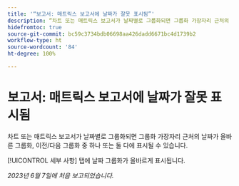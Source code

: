 ```yaml
---
title: '“보고서: 매트릭스 보고서에 날짜가 잘못 표시됨”'
description: “차트 또는 매트릭스 보고서가 날짜별로 그룹화되면 그룹화 가장자리 근처의 날짜가 올바른 그룹화, 이전/다음 그룹화 중 하나 또는 둘 다에 표시될 수 있습니다.”
hidefromtoc: true
source-git-commit: bc59c3734bdb06698aa426dadd6671bc4d1739b2
workflow-type: ht
source-wordcount: '84'
ht-degree: 100%

---
```



# 보고서: 매트릭스 보고서에 날짜가 잘못 표시됨

차트 또는 매트릭스 보고서가 날짜별로 그룹화되면 그룹화 가장자리 근처의 날짜가 올바른 그룹화, 이전/다음 그룹화 중 하나 또는 둘 다에 표시될 수 있습니다.

[!UICONTROL 세부 사항] 탭에 날짜 그룹화가 올바르게 표시됩니다.

_2023년 6월 7일에 처음 보고되었습니다._


